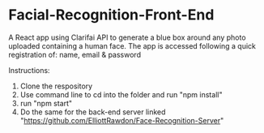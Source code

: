 # Facial-Recognition-Front-End
A React app using Clarifai API to generate a blue box around any photo uploaded containing a human face. The app is accessed following a quick registration of: name, email &amp; password


Instructions:

1. Clone the respository
2. Use command line to cd into the folder and run "npm install"
3. run "npm start" 
4. Do the same for the back-end server linked "https://github.com/ElliottRawdon/Face-Recognition-Server"